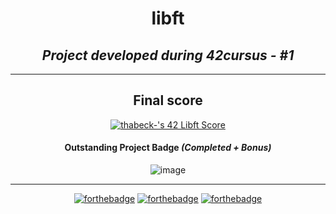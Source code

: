 <h1 align=center>
	<b>libft</b>
</h1>

<h2 align=center>
	 <i> Project developed during 42cursus - #1</i>
</h2>

---
<div align=center>
<h2>
	Final score
</h2>
  
[![thabeck-'s 42 Libft Score](https://badge42.vercel.app/api/v2/cl2hoyg3r006009lf8tkpldta/project/2551618)](https://github.com/JaeSeoKim/badge42)

  <h4>Outstanding Project Badge <i>(Completed + Bonus) </i></h4>
  
![image](https://user-images.githubusercontent.com/83835069/165975471-80240978-ff7a-4926-a01d-1f19d090528f.png)

---

  [![forthebadge](https://forthebadge.com/images/badges/made-with-c.svg)](https://forthebadge.com) 
  [![forthebadge](https://forthebadge.com/images/badges/built-with-love.svg)](https://forthebadge.com) 
  [![forthebadge](https://forthebadge.com/images/badges/powered-by-coffee.svg)](https://forthebadge.com)
 
</div>
